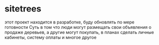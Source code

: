 # sitetrees

этот проект находится в разработке, буду обновлять по мере готовности
Суть в том что люди могут размещать свои объявления о продаже деревьев, а другие могут покупать, в планах сделать личные кабинеты, систему оплаты и многое другое
